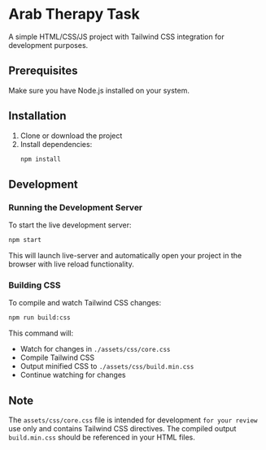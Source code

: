# Arab Therapy Task

A simple HTML/CSS/JS project with Tailwind CSS integration for development purposes.

## Prerequisites

Make sure you have Node.js installed on your system.

## Installation

1. Clone or download the project
2. Install dependencies:
   ```bash
   npm install
   ```

## Development

### Running the Development Server

To start the live development server:
```bash
npm start
```
This will launch live-server and automatically open your project in the browser with live reload functionality.

### Building CSS

To compile and watch Tailwind CSS changes:
```bash
npm run build:css
```
This command will:
- Watch for changes in `./assets/css/core.css`
- Compile Tailwind CSS
- Output minified CSS to `./assets/css/build.min.css`
- Continue watching for changes

## Note

The `assets/css/core.css` file is intended for development `for your review` use only and contains Tailwind CSS directives. The compiled output `build.min.css` should be referenced in your HTML files.